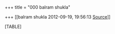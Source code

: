 +++
title = "000 balram shukla"

+++
[[balram shukla	2012-09-19, 19:56:13 [Source](https://groups.google.com/g/bvparishat/c/zg3l_LbO8NI)]]



[TABLE]

